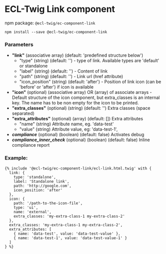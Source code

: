 # ECL-Twig Link component

npm package: `@ecl-twig/ec-component-link`

```shell
npm install --save @ecl-twig/ec-component-link
```

### Parameters

- **"link"** (associative array) (default: 'predefined structure below')
  - "type" (string) (default: '') - type of link. Available types are 'default' or standalone
  - "label" (string) (default: '') - Content of link
  - "path" (string) (default: '') - Link url (href attribute)
  - "icon_position" (string) (default: 'after') - Position of link icon (can be 'before' or 'after') if icon is available
- **"icon"** (optional) (associative array) OR (array) of associate arrays - Default structure of the icon component, but extra_classes is an internal key.
  The name has to be non empty for the icon to be printed.
- **"extra_classes"** (optional) (string) (default: '') Extra classes (space separated)
- **"extra_attributes"** (optional) (array) (default: []) Extra attributes
  - "name" (string) Attribute name, eg. 'data-test'
  - "value" (string) Attribute value, eg: 'data-test-1',
- **_compliance_** (optional) (boolean) (default: false) Activates debug
- **_compliance_inner_check_** (optional) (boolean) (default: false) Inline compliance report

### Example:

<!-- prettier-ignore -->
```twig
{% include '@ecl-twig/ec-component-link/ecl-link.html.twig' with { 
  link: { 
    type: 'standalone', 
    label: 'Standalone link', 
    path: 'http://google.com', 
    icon_position: 'after' 
  }, 
  icon: { 
    path: '/path-to-the-icon-file', 
    type: 'ui', 
    name: 'external', 
    extra_classes: 'my-extra-class-1 my-extra-class-2' 
  }, 
  extra_classes: 'my-extra-class-1 my-extra-class-2', 
  extra_attributes: [ 
    { name: 'data-test', value: 'data-test-value' }, 
    { name: 'data-test-1', value: 'data-test-value-1' } 
  ] 
} %}
```
